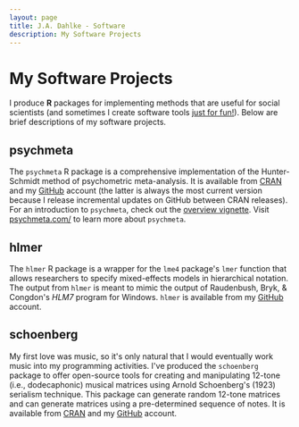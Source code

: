 ```yaml
---
layout: page
title: J.A. Dahlke - Software
description: My Software Projects
---
```


# My Software Projects
I produce **R** packages for implementing methods that are useful for social scientists (and sometimes I create software tools [just for fun!](https://CRAN.R-project.org/package=schoenberg)). Below are brief descriptions of my software projects.

## psychmeta
The `psychmeta` R package is a comprehensive implementation of the Hunter-Schmidt method of psychometric meta-analysis. It is available from [CRAN](https://CRAN.R-project.org/package=psychmeta) and my [GitHub](https://github.com/jadahlke/psychmeta) account (the latter is always the most current version because I release incremental updates on GitHub between CRAN releases). For an introduction to `psychmeta`, check out the [overview vignette](https://cran.r-project.org/web/packages/psychmeta/vignettes/overview.html). Visit [psychmeta.com/](http://psychmeta.com/) to learn more about `psychmeta`. 

## hlmer
The `hlmer` R package is a wrapper for the `lme4` package's `lmer` function that allows researchers to specify mixed-effects models in hierarchical notation. The output from `hlmer` is meant to mimic the output of Raudenbush, Bryk, & Congdon's *HLM7* program for Windows. `hlmer` is available from my [GitHub](https://github.com/jadahlke/hlmer) account.

## schoenberg
My first love was music, so it's only natural that I would eventually work music into my programming activities. I've produced the `schoenberg` package to offer open-source tools for creating and manipulating 12-tone (i.e., dodecaphonic) musical matrices using Arnold Schoenberg's (1923) serialism technique. This package can generate random 12-tone matrices and can generate matrices using a pre-determined sequence of notes. It is available from [CRAN](https://CRAN.R-project.org/package=schoenberg) and my [GitHub](https://github.com/jadahlke/schoenberg) account.
